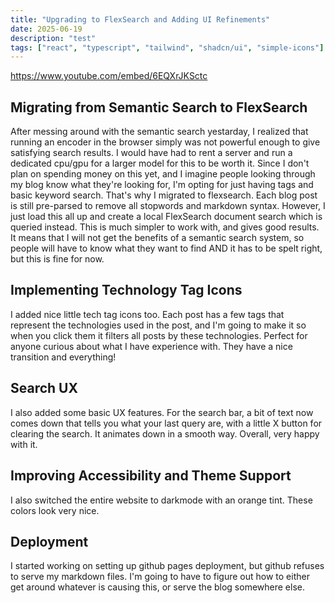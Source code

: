 ```yaml
---
title: "Upgrading to FlexSearch and Adding UI Refinements"
date: 2025-06-19
description: "test"
tags: ["react", "typescript", "tailwind", "shadcn/ui", "simple-icons"]
---
```


https://www.youtube.com/embed/6EQXrJKSctc

## Migrating from Semantic Search to FlexSearch

After messing around with the semantic search yestarday, I realized that running an encoder in the browser simply was not powerful enough to give
satisfying search results. I would have had to rent a server and run a dedicated cpu/gpu for a larger model for this to be worth it. Since I don't plan on spending money on this yet, and I imagine people looking through my blog know what they're looking for, I'm opting for just having tags and basic keyword search. That's why I migrated to flexsearch. Each blog post is still pre-parsed to remove all stopwords and markdown syntax. However, I just load this all up and create a local FlexSearch document search which is queried instead. This is much simpler to work with, and gives good results. It means that I will not get the benefits of a semantic search system, so people will have to know what they want to find AND it has to be spelt right, but this is fine for now.

## Implementing Technology Tag Icons

I added nice little tech tag icons too. Each post has a few tags that represent the technologies used in the post, and I'm going to make it so when you click them it filters all posts by these technologies. Perfect for anyone curious about what I have experience with. They have a nice transition and everything!

## Search UX

I also added some basic UX features. For the search bar, a bit of text now comes down that tells you what your last query are, with a little X  button for clearing the search. It animates down in a smooth way. Overall, very happy with it.

## Improving Accessibility and Theme Support

I also switched the entire website to darkmode with an orange tint. These colors look very nice.

## Deployment

I started working on setting up github pages deployment, but github refuses to serve my markdown files. I'm going to have to figure out how to either get around whatever is causing this, or serve the blog somewhere else.
